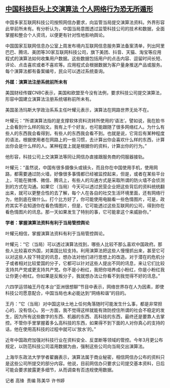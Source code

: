<!--1660806360000-->
[中国科技巨头上交演算法 个人网络行为恐无所遁形](https://www.rfa.org/mandarin/yataibaodao/gf-08182022030631.html)
------

<p><span>中国多家互联网科技公司按照网信办要求，向监管当局提交演算法资料。外界形容此举前所未有。有分析认为，中国当局意图透过监管科技公司的技术和数据，全面掌握和整合个人资讯，以便更有针对性地影响舆论。</span></p><p><span>中国国家互联网信息办公室上周发布境内互联网信息服务算法备案清单，列出阿里巴巴、腾讯、美团等30家互联网科技公司，旗下美团、抖音、天猫、淘宝等应用程式的演算法如何收集用户数据。这些数据包括用户的点击内容、逗留时间长短、评论、点击喜欢或者不喜欢等。应用程式会根据数据为客户量身推送产品或服务。每个演算法都有备案编号，民众可以透过系统查询。</span><span></span></p><p><strong>外媒：演算法注册系统前所未有</strong></p><p><span>美国财经传媒</span><span>CNBC</span><span>表示，美国和欧盟至今没有法例，要求科技公司提交演算法，形容中国建立演算法注册系统堪称前所未有。</span></p><p><span>美国圣汤玛斯大学政治系系主任叶耀元表示，演算法在网路世界无处不在。</span></p><p><span>叶耀元：“所谓演算法指的是支撑软体资料流转所使用的‘语法’。譬如说，我在脸书上会看到什么样的贴文。我有上千个好友，也可能跟随了很多网络红人。为什么有些人的东西我会看得到，有些人的东西我会看不到。也就是说，它背后有某种程度的语法，根据使用者在网路上的一些习惯，去计算出你会喜欢什么样的东西，计算出你会是什么样的人。某种程度上就是根据你的资料，计算出你的行为。”</span></p><p><span>他形容，科技公司上交</span><span>演算法等同让网信办直接跟服务商的伺服器接轨。</span></p><p><span>叶耀元：“虽然说，中国有很多摄像头或镜头，而且你在中国使用手机，使用网路，都需要通过防火墙，好像很多事情都已经被监控起来，但是，或者在某些平台上，可能在微博、微信、腾讯上，有些人的沟通方式是采取所谓的防火墙不会侦测到的方式在沟通。如果它（当局）今天可以透过民营企业把这些背后的资料统统翻出来，就可以更整合性的去了解，每个人在各自的社交生活环境里面，还有网络行为，他到底在做什么。打个比方好了，你可能使用电脑看一些色情图片，可是，政府其实不会知道你在看色情图片，但是，它可能透过这些互联网的公司，得到你在看色情图片的讯息。那一天如果发生了特别的事，它可能拿这个来威胁你。”</span></p><p><strong>学者：掌握演算法资料有利于当局管控舆论</strong></p><p><span>叶耀元相信，掌握演算法资料有利于当局管控舆论。</span></p><p><span>叶耀元：“它（当局）可以透过演算法找到，哪些人比较不那么喜欢中国政府。那些人比较喜欢外国，对美国比较支持。利用演算法把这些人慢慢抓出来，甚至它可以对这些人投下特定的讯息，想办法对他们进行思想上的改造。对于潜在的危机分子或者相对比较爱国的分子，它都可以针对这些人提出不同的讯息，来让它们比较支持共产党或更支持共产党。你不是小粉红，我把你培养成小粉红，你是小粉红我让你更小粉红。你如果是反叛分子，我就想办法让你看不到我觉得不好的讯息。”</span></p><p><span>六四学运领袖王丹在本台“亚洲很想聊”节目中表示，网络世界存在人为因素，即使科技公司愿意配合，中国当局也未必能达到“网络和谐”的目的。</span><span></span></p><p><span>王丹：“它（当局）对中国这块土地上任何角落随时可能发生什么事，都是非常担心的，没有信心。另一方面，我不觉得这样就能有效防控住所谓的社会不稳定的发生，因为所有这些数字的东西、机器的东西、高科技的东西，最终还是要靠人去掌控。不管你手里掌握着多么高科技的东西，如果得不到下面的人对你真心的支持的话，他在使用高科技的过程中就可以‘放水’的。”</span><span></span></p><p><span>近年中国政府加强对科技行业在资料安全、反垄断等领域的管控</span><span>。</span><span>今年</span><span>3</span><span>月更公布规定，以防范科技公司滥用数据为由，强制这些公司向当局交出演算法。</span><span></span></p><p><span>上海华东政法大学学者翟巍表示，演算法属于商业秘密，相信网信办公布的资料只是这些公司所提交的部分内容。他说，目前网信办只要求公司提交基本资料，日后可能会要求披露更多细节，从而调查有否违规使用数据。</span><span></span></p><p><span>记者 高锋  责编 陈美华 许书婷</span></p>
